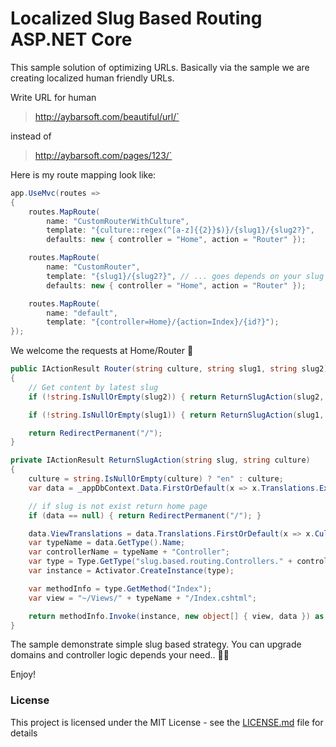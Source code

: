 
# Localized Slug Based Routing ASP.NET Core
This sample solution of optimizing URLs. Basically via the sample we are creating localized human friendly URLs.

Write URL for human
> http://aybarsoft.com/beautiful/url/`
>
instead of
>http://aybarsoft.com/pages/123/`

Here is my route mapping look like:
```csharp
app.UseMvc(routes =>
{
    routes.MapRoute(
        name: "CustomRouterWithCulture",
        template: "{culture::regex(^[a-z]{{2}}$)}/{slug1}/{slug2?}",
        defaults: new { controller = "Home", action = "Router" });

    routes.MapRoute(
        name: "CustomRouter",
        template: "{slug1}/{slug2?}", // ... goes depends on your slug level
        defaults: new { controller = "Home", action = "Router" });

    routes.MapRoute(
        name: "default",
        template: "{controller=Home}/{action=Index}/{id?}");
});
```
We welcome the requests at Home/Router 🚀 

```csharp
public IActionResult Router(string culture, string slug1, string slug2)
{
    // Get content by latest slug
    if (!string.IsNullOrEmpty(slug2)) { return ReturnSlugAction(slug2, culture); }

    if (!string.IsNullOrEmpty(slug1)) { return ReturnSlugAction(slug1, culture); }

    return RedirectPermanent("/");
}

private IActionResult ReturnSlugAction(string slug, string culture)
{
    culture = string.IsNullOrEmpty(culture) ? "en" : culture;
    var data = _appDbContext.Data.FirstOrDefault(x => x.Translations.Exists(tr => tr.Slug == slug && tr.Culture == culture));

    // if slug is not exist return home page
    if (data == null) { return RedirectPermanent("/"); }

    data.ViewTranslations = data.Translations.FirstOrDefault(x => x.Culture == culture);
    var typeName = data.GetType().Name;
    var controllerName = typeName + "Controller";
    var type = Type.GetType("slug.based.routing.Controllers." + controllerName);
    var instance = Activator.CreateInstance(type);

    var methodInfo = type.GetMethod("Index");
    var view = "~/Views/" + typeName + "/Index.cshtml";

    return methodInfo.Invoke(instance, new object[] { view, data }) as IActionResult;
}
```
The sample demonstrate simple slug based strategy. You can upgrade domains and controller logic depends your need.. 👏🏻

Enjoy!

### License

This project is licensed under the MIT License - see the [LICENSE.md](LICENSE) file for details
